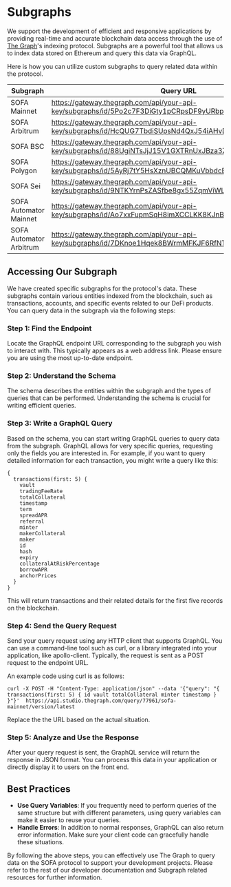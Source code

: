 # Subgraphs

We support the development of efficient and responsive applications by providing real-time and accurate blockchain data access through the use of [The Graph](https://thegraph.com/)'s indexing protocol. Subgraphs are a powerful tool that allows us to index data stored on Ethereum and query this data via GraphQL.

Here is how you can utilize custom subgraphs to query related data within the protocol.

| Subgraph                | Query URL                                  |
|-------------------------|--------------------------------------------|
| SOFA Mainnet            | https://gateway.thegraph.com/api/your-api-key/subgraphs/id/5Po2c7F3DiGty1pCRpsDF9yURbpapiWXmkw9ckbafLqe |
| SOFA Arbitrum           | https://gateway.thegraph.com/api/your-api-key/subgraphs/id/HcQUG7TbdiSUpsNd4QxJ54iAHvD4TjmkUxsTfkgFdhmC |
| SOFA BSC                | https://gateway.thegraph.com/api/your-api-key/subgraphs/id/88UgiNTsJjJ15V1GXTRnUxJBza3ZsrYZyUdAiVuRwQbX |
| SOFA Polygon            | https://gateway.thegraph.com/api/your-api-key/subgraphs/id/5AyRj7tY5HsXznUBCQMKuVbbdcBXQfSRQ5K77wMBwER1 |
| SOFA Sei                | https://gateway.thegraph.com/api/your-api-key/subgraphs/id/9NTKYrnPsZASfbe8gx55ZqmViWLwEZNArbkQbC6cXRVb |
| SOFA Automator Mainnet  | https://gateway.thegraph.com/api/your-api-key/subgraphs/id/Ao7xxFupmSqH8imXCCLKK8KJnBwkMrTrkGtFfP78Mqr |
| SOFA Automator Arbitrum | https://gateway.thegraph.com/api/your-api-key/subgraphs/id/7DKnoe1Hqek8BWrmMFKJF6RfNTH9z8th7yHqM7MCYjCt |

## Accessing Our Subgraph

We have created specific subgraphs for the protocol's data. These subgraphs contain various entities indexed from the blockchain, such as transactions, accounts, and specific events related to our DeFi products. You can query data in the subgraph via the following steps:

### Step 1: Find the Endpoint

Locate the GraphQL endpoint URL corresponding to the subgraph you wish to interact with. This typically appears as a web address link. Please ensure you are using the most up-to-date endpoint.

### Step 2: Understand the Schema

The schema describes the entities within the subgraph and the types of queries that can be performed. Understanding the schema is crucial for writing efficient queries.

### Step 3: Write a GraphQL Query

Based on the schema, you can start writing GraphQL queries to query data from the subgraph. GraphQL allows for very specific queries, requesting only the fields you are interested in.  For example, if you want to query detailed information for each transaction, you might write a query like this:

```
{
  transactions(first: 5) {
    vault
    tradingFeeRate
    totalCollateral
    timestamp
    term
    spreadAPR
    referral
    minter
    makerCollateral
    maker
    id
    hash
    expiry
    collateralAtRiskPercentage
    borrowAPR
    anchorPrices
  }
}
```

This will return transactions and their related details for the first five records on the blockchain.

### Step 4: Send the Query Request

Send your query request using any HTTP client that supports GraphQL. You can use a command-line tool such as curl, or a library integrated into your application, like apollo-client.  Typically, the request is sent as a POST request to the endpoint URL.

An example code using curl is as follows:

```
curl -X POST -H "Content-Type: application/json" --data '{"query": "{ transactions(first: 5) { id vault totalCollateral minter timestamp } }"}'  https://api.studio.thegraph.com/query/77961/sofa-mainnet/version/latest
```

Replace the the URL based on the actual situation.

### Step 5: Analyze and Use the Response

After your query request is sent, the GraphQL service will return the response in JSON format. You can process this data in your application or directly display it to users on the front end.

## Best Practices

- **Use Query Variables**:  If you frequently need to perform queries of the same structure but with different parameters, using query variables can make it easier to reuse your queries.
- **Handle Errors**:  In addition to normal responses, GraphQL can also return error information. Make sure your client code can gracefully handle these situations.

By following the above steps, you can effectively use The Graph to query data on the SOFA protocol to support your development projects.   Please refer to the rest of our developer documentation and Subgraph related resources for further information.

